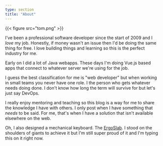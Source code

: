```yaml
---
type: section
title: "About"
---
```


{{< figure src="tom.png" >}}

I've been a professional software developer since the start of 2009 and I *love*
my job. Honestly, if money wasn't an issue then I'd be doing the same thing for
free. I love building things and learning so this is the perfect industry for
me.

Early on I did a lot of Java webapps. These days I'm doing Vue.js based apps
that connect to whatever server we're using for the job.

I guess the best classification for me is "web developer" but when working in
small teams you never have one role. I the person who gets whatever needs doing
done. I don't know how long the term will survive for but let's just say DevOps.

I really enjoy mentoring and teaching so this blog is a way for me to share the
knowledge I have with others. I only post when I have something that *needs* to
be said. For me, that's when I have a solution that isn't available elsewhere on
the web.

Oh, I also designed a mechanical keyboard. The
[ErgoSlab](https://github.com/tomsaleeba/ergoslab). I stood on the shoulders of
giants to achieve it but I'm still super proud of it and I'm typing this on it
right now.
